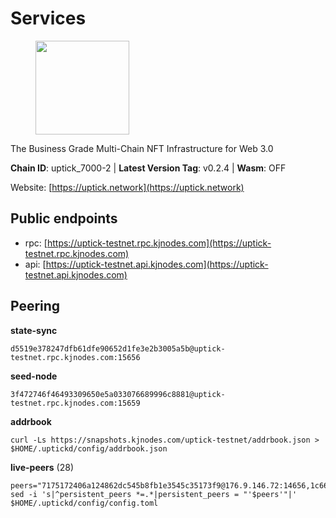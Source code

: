# Services

<figure><img src="https://raw.githubusercontent.com/kj89/testnet_manuals/main/pingpub/logos/uptick.png" width="150" alt=""><figcaption></figcaption></figure>

The Business Grade Multi-Chain NFT Infrastructure for Web 3.0

**Chain ID**: uptick_7000-2 | **Latest Version Tag**: v0.2.4 | **Wasm**: OFF

Website: [https://uptick.network](https://uptick.network)


## Public endpoints

* rpc: [https://uptick-testnet.rpc.kjnodes.com](https://uptick-testnet.rpc.kjnodes.com)
* api: [https://uptick-testnet.api.kjnodes.com](https://uptick-testnet.api.kjnodes.com)

## Peering

**state-sync**

```
d5519e378247dfb61dfe90652d1fe3e2b3005a5b@uptick-testnet.rpc.kjnodes.com:15656
```

**seed-node**

```
3f472746f46493309650e5a033076689996c8881@uptick-testnet.rpc.kjnodes.com:15659
```

**addrbook**
```
curl -Ls https://snapshots.kjnodes.com/uptick-testnet/addrbook.json > $HOME/.uptickd/config/addrbook.json
```

**live-peers** (28)
```
peers="7175172406a124862dc545b8fb1e3545c35173f9@176.9.146.72:14656,1c66685cbf5c8dc0a739eb57c896d35eb2eed17c@141.94.139.233:28656,d8777278648d8fc93800692a8b96a7f104df4f9a@194.163.135.127:26656,962d620d21ce5caba3e765501dd9b309cfac234f@78.31.64.11:26356,821cec653e1bdcd6e0ea7db62ddc65e7dae9fc5b@190.2.136.58:26656,6b5375296e81501b0db0a34a7a04f39520400214@65.108.45.200:27565,3666c65e99775b8149396fd5c781dec6a29fb13b@75.119.144.48:31656,7a4f1c0baa2ff31c02163fb658c4eb8d119193c7@95.214.52.173:26656,8340a33a3794dfef56159f412012c16ce51d96dc@65.109.85.52:46656,12fe5ed38770b4bb59c59e183ec1161aebda2a4e@185.173.38.18:26656,d5519e378247dfb61dfe90652d1fe3e2b3005a5b@65.109.68.190:15656,0aee682fb3453170737149203e5c23d2e0c46058@142.132.253.112:15656,b14b4e3a46180eccf00d816aed5338db925e2237@185.225.191.149:26656,70c19420bb2d40c5a6c3466c69ead6e0877b9cc7@45.85.250.108:26656,b9d3fe835ded0b93c39befad43fb3c4964ae740f@91.195.101.100:26656,0105e6bcc1d69031d27817110050319446101362@65.108.197.178:31656,b1f4cbece3a83ea55ba28a50281eaa3af9119cd4@65.21.129.95:21256,af5262526a0800a29a0a7194e1488a9fa62d0005@195.3.223.208:26656,883d6557bef1bae68c4fb569078caf0cf4c45bdd@142.132.202.50:26651,b483acbcae7ccd1244f588144245e9d1124c3de5@88.99.56.200:26666,7a1f08486cd519270b3aeab7c6c4abf2cc07d22b@46.17.250.145:60856,07df6fd3f41c4bda761931831439ab248eb3dae4@91.223.3.190:55056,79888e0547bfb9937e4a6f4fbdca7ccbf46cbbde@155.133.23.88:26656,d6aad702ecfed6c5e76e2f25dea6b921c3cd7857@154.12.242.252:31656,75aa14851ff12bd4825fe5679958dc278086e2b9@95.216.14.72:34656,5368bc0c12a7bfd9d69ba192b06f2be97d28e7ef@185.239.209.56:31656,eb5a3112a64944e2bd701ff8aa99ab95209c6310@185.198.27.110:26656,db09e85b73c4be1cab07f41422912ccad2aa5744@185.198.27.109:15656"
sed -i 's|^persistent_peers *=.*|persistent_peers = "'$peers'"|' $HOME/.uptickd/config/config.toml
```
